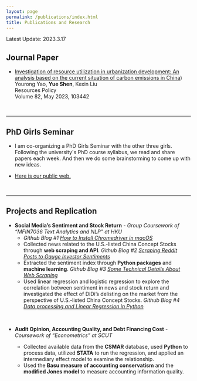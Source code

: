 ```yaml
---
layout: page
permalink: /publications/index.html
title: Publications and Research
---
```


Latest Update: 2023.3.17

## Journal Paper

- [Investigation of resource utilization in urbanization development: An analysis based on the current situation of carbon emissions in China](https://www.sciencedirect.com/science/article/abs/pii/S0301420723001502))<br>Yourong Yao, **Yue Shen**, Kexin Liu<br>Resources Policy<br>Volume 82, May 2023, 103442

  <br>

---

## PhD Girls Seminar

- I am co-organizing a PhD Girls Seminar with the other three girls. Following the university's PhD course syllabus, we read and share papers each week. And then we do some brainstorming to come up with new ideas.
- [Here is our public web.](https://dazzling-airedale-696.notion.site/fcb46293ef1b4a2294bd035ee6121e36?v=264d473c176c457ab4658f6bbd47774c&pvs=4)

  <br>

---

## Projects and Replication

- **Social Media’s Sentiment and Stock Return** *- Group Coursework of “MFIN7036 Text Analytics and NLP” at HKU*
  - *Github Blog #1 [How to Install Chromedriver in macOS](https://buehlmaier.github.io/MFIN7036-student-blog-2023-02/how-to-install-chromedriver-in-macos-by-group-nlp-intelligence.html)*
  - Collected news related to the U.S.-listed China Concept Stocks through **web scraping and API**. *Github Blog #2 [Scraping Reddit Posts to Gauge Investor Sentiments](https://buehlmaier.github.io/MFIN7036-student-blog-2023-02/scraping-reddit-posts-to-gauge-investor-sentiments-by-group-nlp-intelligence.html)*
  - Extracted the sentiment index through **Python packages** and **machine learning**. *Github Blog #3 [Some Technical Details About Web Scraping](https://buehlmaier.github.io/MFIN7036-student-blog-2023-02/some-technical-details-about-web-scraping-by-group-nlp-intelligence.html)*
  - Used linear regression and logistic regression to explore the correlation between sentiment in news and stock return and investigated the effect of DiDi’s delisting on the market from the perspective of U.S.-listed China Concept Stocks. *Github Blog #4 [Data processing and Linear Regression in Python](https://buehlmaier.github.io/MFIN7036-student-blog-2023-02/data-processing-and-linear-regression-in-python-by-group-nlp-intelligence.html)*
  
<br>

- **Audit Opinion, Accounting Quality, and Debt Financing Cost** *- Coursework of “Econometrics” at SCUT*
  - Collected available data from the **CSMAR** database, used **Python** to process data, utilized **STATA** to run the regression, and applied an intermediary effect model to examine the relationship.
  - Used the **Basu measure of accounting conservatism** and the **modified Jones model** to measure accounting information quality.

  <br>
